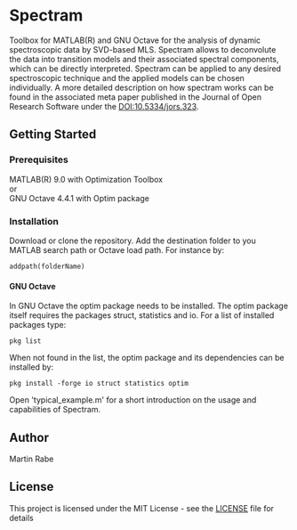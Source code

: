 # Spectram

Toolbox for MATLAB(R) and GNU Octave for the analysis of dynamic spectroscopic data by SVD-based MLS. Spectram allows to deconvolute the data into transition models and their associated spectral components, which can be directly interpreted. Spectram can be applied to any desired spectroscopic technique and the applied models can be chosen individually.
A more detailed description on how spectram works can be found in the associated meta paper published in the Journal of Open Research Software under the [DOI:10.5334/jors.323](https://doi.org/10.5334/jors.323).

## Getting Started

### Prerequisites

MATLAB(R) 9.0 with Optimization Toolbox\
or\
GNU Octave 4.4.1 with Optim package

### Installation

Download or clone the repository. Add the destination folder to you MATLAB search path or Octave load path. For instance by:

```
addpath(folderName)
```

#### GNU Octave
In GNU Octave the optim package needs to be installed. The optim package itself requires the packages struct, statistics and io. For a list of installed packages type:

```
pkg list
```

When not found in the list, the optim package and its dependencies can be installed by:

```
pkg install -forge io struct statistics optim
```

Open 'typical_example.m' for a short introduction on the usage and capabilities of Spectram.

## Author

Martin Rabe

## License

This project is licensed under the MIT License - see the [LICENSE](LICENSE) file for details
